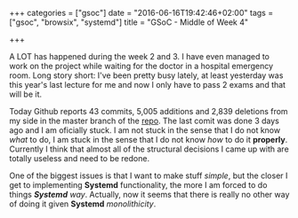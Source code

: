 +++
categories = ["gsoc"]
date = "2016-06-16T19:42:46+02:00"
tags = ["gsoc", "browsix", "systemd"]
title = "GSoC - Middle of Week 4"

+++

A LOT has happened during the week 2 and 3. I have even managed to work on the project while waiting for the doctor in a hospital emergency room. Long story short: I've been pretty busy lately, at least yesterday was this year's last lecture for me and now I only have to pass 2 exams and that will be it.

Today Github reports 43 commits, 5,005 additions and 2,839 deletions from my side in the master branch of the [repo](https://github.com/b1101/systemgo). The last comit was done 3 days ago and I am oficially stuck. I am not stuck in the sense that I do not know _what_ to do, I am stuck in the sense that I do not know _how_ to do it __properly__. Currently I think that almost all of the structural decisions I came up with are totally useless and need to be redone.

One of the biggest issues is that I want to make stuff _simple_, but the closer I get to implementing **Systemd** functionality, the more I am forced to do things _**Systemd** way_. Actually, now it seems that there is really no other way of doing it given **Systemd** _monolithicity_.
